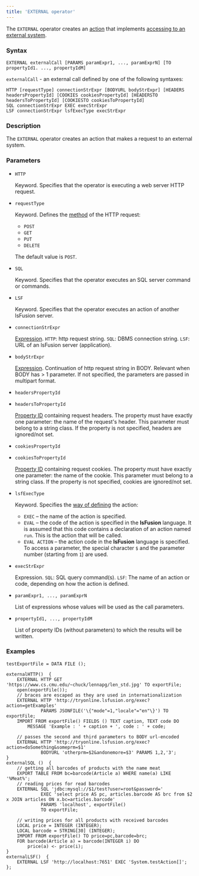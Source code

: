 ```yaml
---
title: 'EXTERNAL operator'
---
```


The `EXTERNAL` operator creates an [action](Actions.md) that implements [accessing to an external system](Access_to_an_external_system_EXTERNAL.md). 

### Syntax

```
EXTERNAL externalCall [PARAMS paramExpr1, ..., paramExprN] [TO propertyId1. ..., propertyIdM]
```

`externalCall` - an external call defined by one of the following syntaxes:

```
HTTP [requestType] connectionStrExpr [BODYURL bodyStrExpr] [HEADERS headersPropertyId] [COOKIES cookiesPropertyId] [HEADERSTO headersToPropertyId] [COOKIESTO cookiesToPropertyId]
SQL connectionStrExpr EXEC execStrExpr
LSF connectionStrExpr lsfExecType execStrExpr
```

### Description

The `EXTERNAL` operator creates an action that makes a request to an external system.

### Parameters

- `HTTP`

    Keyword. Specifies that the operator is executing a web server HTTP request.

- `requestType`

    Keyword. Defines the [method](https://en.wikipedia.org/wiki/Hypertext_Transfer_Protocol#Request_methods) of the HTTP request:

    - `POST`
    - `GET`
    - `PUT`
    - `DELETE`

  The default value is `POST`.

- `SQL`

    Keyword. Specifies that the operator executes an SQL server command or commands.

- `LSF`

    Keyword. Specifies that the operator executes an action of another lsFusion server.

- `connectionStrExpr`  

    [Expression](Expression.md). `HTTP`: http request string. `SQL`: DBMS connection string. `LSF`: URL of an lsFusion server (application).

- `bodyStrExpr`

    [Expression](Expression.md). Continuation of http request string in BODY. Relevant when BODY has > 1 parameter. If not specified, the parameters are passed in multipart format.

- `headersPropertyId`
- `headersToPropertyId`

    [Property ID](IDs.md#propertyid) containing request headers. The property must have exactly one parameter: the name of the request's header. This parameter must belong to a string class. If the property is not specified, headers are ignored/not set.

- `cookiesPropertyId`
- `cookiesToPropertyId`

    [Property ID](IDs.md#propertyid) containing request cookies. The property must have exactly one parameter: the name of the cookie. This parameter must belong to a string class. If the property is not specified, cookies are ignored/not set.

- `lsfExecType`

    Keyword. Specifies the [way of defining](Access_from_an_external_system.md#actiontype) the action:

    - `EXEC` – the name of the action is specified.
    - `EVAL` – the code of the action is specified in the **lsFusion** language. It is assumed that this code contains a declaration of an action named `run`. This is the action that will be called.
    - `EVAL ACTION` – the action code in the **lsFusion** language is specified. To access a parameter, the special character `$` and the parameter number (starting from `1`) are used.

- `execStrExpr`  

    Expression. `SQL`: SQL query command(s). `LSF`: The name of an action or code, depending on how the action is defined.

- `paramExpr1, ..., paramExprN`

    List of expressions whose values will be used as the call parameters.

- `propertyId1, ..., propertyIdM`

    List of property IDs (without parameters) to which the results will be written.

### Examples

```lsf
testExportFile = DATA FILE ();

externalHTTP()  {
    EXTERNAL HTTP GET 'https://www.cs.cmu.edu/~chuck/lennapg/len_std.jpg' TO exportFile;
    open(exportFile());
    // braces are escaped as they are used in internationalization
    EXTERNAL HTTP 'http://tryonline.lsfusion.org/exec?action=getExamples' 
             PARAMS JSONFILE('\{"mode"=1,"locale"="en"\}') TO exportFile; 
    IMPORT FROM exportFile() FIELDS () TEXT caption, TEXT code DO
        MESSAGE 'Example : ' + caption + ', code : ' + code;

    // passes the second and third parameters to BODY url-encoded
    EXTERNAL HTTP 'http://tryonline.lsfusion.org/exec?action=doSomething&someprm=$1' 
             BODYURL 'otherprm=$2&andonemore=$3' PARAMS 1,2,'3'; 
}
externalSQL ()  {
    // getting all barcodes of products with the name meat
    EXPORT TABLE FROM bc=barcode(Article a) WHERE name(a) LIKE '%Meat%';
    // reading prices for read barcodes 
    EXTERNAL SQL 'jdbc:mysql://$1/test?user=root&password=' 
             EXEC 'select price AS pc, articles.barcode AS brc from $2 x JOIN articles ON x.bc=articles.barcode' 
             PARAMS 'localhost', exportFile() 
             TO exportFile; 

    // writing prices for all products with received barcodes
    LOCAL price = INTEGER (INTEGER);
    LOCAL barcode = STRING[30] (INTEGER);
    IMPORT FROM exportFile() TO price=pc,barcode=brc;
    FOR barcode(Article a) = barcode(INTEGER i) DO
        price(a) <- price(i);
}
externalLSF()  {
    EXTERNAL LSF 'http://localhost:7651' EXEC 'System.testAction[]';
};
```
